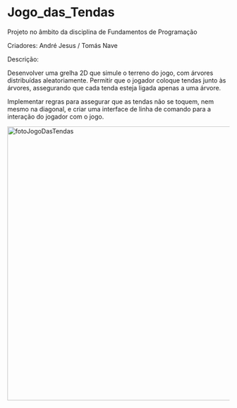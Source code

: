 # Jogo_das_Tendas
Projeto no âmbito da disciplina de Fundamentos de Programação

Criadores: André Jesus / Tomás Nave

Descrição:

Desenvolver uma grelha 2D que simule o terreno do jogo, com árvores distribuídas aleatoriamente. Permitir que o jogador coloque tendas junto às árvores, assegurando que cada tenda esteja ligada apenas a uma árvore.

Implementar regras para assegurar que as tendas não se toquem, nem mesmo na diagonal, e criar uma interface de linha de comando para a interação do jogador com o jogo.

<img width="621" alt="fotoJogoDasTendas" src="https://github.com/TomasNave-a22208623/Jogo_das_Tendas/assets/127102331/5e48193b-fc30-4548-be5d-ac4f42284caf">
